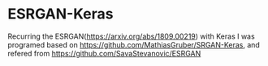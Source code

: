 # ESRGAN-Keras
Recurring the ESRGAN(https://arxiv.org/abs/1809.00219) with Keras
I was programed based on https://github.com/MathiasGruber/SRGAN-Keras, and refered from https://github.com/SavaStevanovic/ESRGAN
